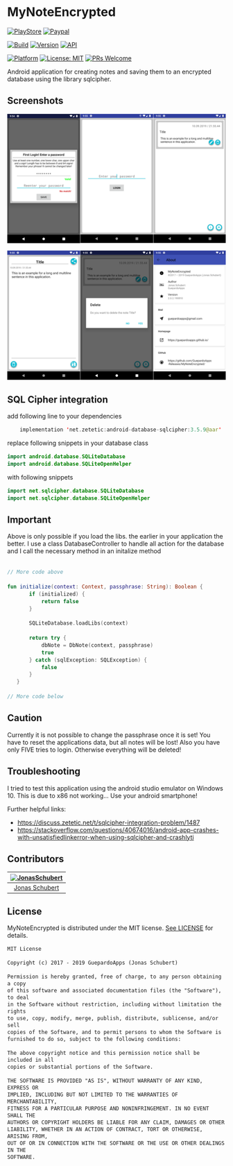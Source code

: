 # MyNoteEncrypted

[![PlayStore](https://img.shields.io/badge/PlayStore-MyNoteEncrypted-blue.svg)](https://play.google.com/store/apps/details?id=guepardoapps.mynoteencrypted)
[![Paypal](https://img.shields.io/badge/paypal-donate-blue.svg)](https://www.paypal.me/GuepardoApps)

[![Build](https://img.shields.io/badge/build-success-green.svg)](./releases)
[![Version](https://img.shields.io/badge/version-2.0.3.191109-blue.svg)](./releases)
[![API](https://img.shields.io/badge/API-26+-blue.svg)](https://android-arsenal.com/api?level=26)

[![Platform](https://img.shields.io/badge/platform-Android-blue.svg)](https://www.android.com)
[![License: MIT](https://img.shields.io/badge/License-MIT-blue.svg)](https://opensource.org/licenses/MIT)
[![PRs Welcome](https://img.shields.io/badge/PRs-welcome-brightgreen.svg)](http://makeapullrequest.com)

Android application for creating notes and saving them to an encrypted database using the library sqlcipher.

## Screenshots

![alt tag](./screenshots/header_001.png)

![alt tag](./screenshots/header_002.png)

## SQL Cipher integration

add following line to your dependencies

```kotlin
    implementation 'net.zetetic:android-database-sqlcipher:3.5.9@aar'
```

replace following snippets in your database class

```kotlin
import android.database.SQLiteDatabase
import android.database.SQLiteOpenHelper
```

with following snippets

```kotlin
import net.sqlcipher.database.SQLiteDatabase
import net.sqlcipher.database.SQLiteOpenHelper
```

## Important

Above is only possible if you load the libs. the earlier in your application the better.
I use a class DatabaseController to handle  all action for the database and I call the necessary method in an initalize method

```kotlin

// More code above

fun initialize(context: Context, passphrase: String): Boolean {
       if (initialized) {
           return false
       }

       SQLiteDatabase.loadLibs(context)

       return try {
           dbNote = DbNote(context, passphrase)
		   true
       } catch (sqlException: SQLException) {
           false
       }
   }

// More code below

```

## Caution

Currently it is not possible to change the passphrase once it is set! You have to reset the applications data, but all notes will be lost!
Also you have only FIVE tries to login. Otherwise everything will be deleted!

## Troubleshooting

I tried to test this application using the android studio emulator on Windows 10. This is due to x86 not working...
Use your android smartphone!

Further helpful links:

- https://discuss.zetetic.net/t/sqlcipher-integration-problem/1487
- https://stackoverflow.com/questions/40674016/android-app-crashes-with-unsatisfiedlinkerror-when-using-sqlcipher-and-crashlyti

## Contributors

| [<img alt="JonasSchubert" src="https://avatars0.githubusercontent.com/u/21952813?v=4&s=117" width="117"/>](https://github.com/JonasSchubert) |
| :---------------------------------------------------------------------------------------------------------------------------------------: |
| [Jonas Schubert](https://github.com/JonasSchubert) |

## License

MyNoteEncrypted is distributed under the MIT license. [See LICENSE](LICENSE.md) for details.

```
MIT License

Copyright (c) 2017 - 2019 GuepardoApps (Jonas Schubert)

Permission is hereby granted, free of charge, to any person obtaining a copy
of this software and associated documentation files (the "Software"), to deal
in the Software without restriction, including without limitation the rights
to use, copy, modify, merge, publish, distribute, sublicense, and/or sell
copies of the Software, and to permit persons to whom the Software is
furnished to do so, subject to the following conditions:

The above copyright notice and this permission notice shall be included in all
copies or substantial portions of the Software.

THE SOFTWARE IS PROVIDED "AS IS", WITHOUT WARRANTY OF ANY KIND, EXPRESS OR
IMPLIED, INCLUDING BUT NOT LIMITED TO THE WARRANTIES OF MERCHANTABILITY,
FITNESS FOR A PARTICULAR PURPOSE AND NONINFRINGEMENT. IN NO EVENT SHALL THE
AUTHORS OR COPYRIGHT HOLDERS BE LIABLE FOR ANY CLAIM, DAMAGES OR OTHER
LIABILITY, WHETHER IN AN ACTION OF CONTRACT, TORT OR OTHERWISE, ARISING FROM,
OUT OF OR IN CONNECTION WITH THE SOFTWARE OR THE USE OR OTHER DEALINGS IN THE
SOFTWARE.
```
